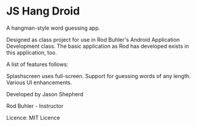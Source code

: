 # JS Hang Droid
A hangman-style word guessing app.

Designed as class project for use in Rod Buhler's Android Application Development class.
The basic application as Rod has developed exists in this application, too.

A list of features follows:

Splashscreen uses full-screen.
Support for guessing words of any length.
Various UI enhancements.

Developed by Jason Shepherd

Rod Buhler - Instructor

Licence:
MIT Licence



